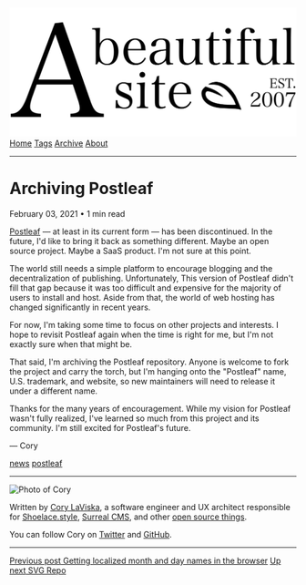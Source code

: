 <a href="../../index.html" class="header-link"><img src="../../images/logos/wordmark.svg" alt="A Beautiful Site" class="wordmark" /></a> <a href="../../index.html" class="nav-item">Home</a> <a href="../../tags/index.html" class="nav-item">Tags</a> <a href="../index.html" class="nav-item">Archive</a> <a href="../../about/index.html" class="nav-item">About</a>

------------------------------------------------------------------------

Archiving Postleaf
==================

February 03, 2021 • 1 min read

[Postleaf](https://github.com/Postleaf/postleaf) — at least in its current form — has been discontinued. In the future, I'd like to bring it back as something different. Maybe an open source project. Maybe a SaaS product. I'm not sure at this point.

The world still needs a simple platform to encourage blogging and the decentralization of publishing. Unfortunately, This version of Postleaf didn't fill that gap because it was too difficult and expensive for the majority of users to install and host. Aside from that, the world of web hosting has changed significantly in recent years.

For now, I'm taking some time to focus on other projects and interests. I hope to revisit Postleaf again when the time is right for me, but I'm not exactly sure when that might be.

That said, I'm archiving the Postleaf repository. Anyone is welcome to fork the project and carry the torch, but I'm hanging onto the "Postleaf" name, U.S. trademark, and website, so new maintainers will need to release it under a different name.

Thanks for the many years of encouragement. While my vision for Postleaf wasn't fully realized, I've learned so much from this project and its community. I'm still excited for Postleaf's future.

— Cory

<a href="../../tags/news/index.html" class="post-tag">news</a> <a href="../../tags/postleaf/index.html" class="post-tag">postleaf</a>

------------------------------------------------------------------------

<img src="http://0.gravatar.com/avatar/bf1b3b95fd5b096a3592247c29667b33?s=512" alt="Photo of Cory" class="avatar avatar-small" />

Written by [Cory LaViska](../../index-4.html), a software engineer and UX architect responsible for [Shoelace.style](https://shoelace.style/), [Surreal CMS](https://www.surrealcms.com/), and other [open source things](https://github.com/claviska).

You can follow Cory on [Twitter](https://twitter.com/bgooonz) and [GitHub](https://github.com/claviska).

------------------------------------------------------------------------

<a href="../getting-localized-month-and-day-names-in-the-browser/index.html" class="post-nav-previous"><span class="small">Previous post</span> Getting localized month and day names in the browser</a> <a href="../svg-repo/index.html" class="post-nav-next"><span class="small">Up next</span> SVG Repo</a>
